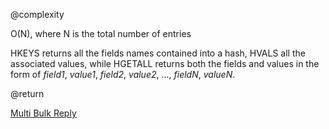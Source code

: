 @complexity

O(N), where N is the total number of entries


HKEYS returns all the fields names contained into a hash, HVALS all the associated values, while HGETALL returns both the fields and values in the form of _field1_, _value1_, _field2_, _value2_, ..., _fieldN_, _valueN_.

@return

[Multi Bulk Reply][1]



[1]: /p/redis/wiki/ReplyTypes
